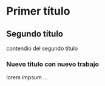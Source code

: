# Primer título

## Segundo título

contendio del segundo título

### Nuevo título con nuevo trabajo

lorem impsum ...